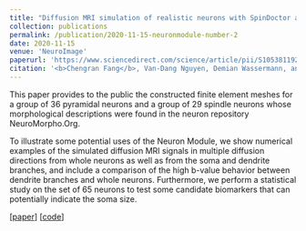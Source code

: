 ```yaml
---
title: "Diffusion MRI simulation of realistic neurons with SpinDoctor and the Neuron Module"
collection: publications
permalink: /publication/2020-11-15-neuronmodule-number-2
date: 2020-11-15
venue: 'NeuroImage'
paperurl: 'https://www.sciencedirect.com/science/article/pii/S1053811920306844'
citation: '<b>Chengran Fang</b>, Van-Dang Nguyen, Demian Wassermann, and Jing-Rebecca Li. &quot;Diffusion MRI simulation of realistic neurons with SpinDoctor and the Neuron Module.&quot; <i>NeuroImage<i> 222 (2020): 117198.'
---
```


This paper provides to the public the constructed finite element meshes for a group of 36 pyramidal neurons and a group of 29 spindle neurons whose morphological descriptions were found in the neuron repository NeuroMorpho.Org.

To illustrate some potential uses of the Neuron Module, we show numerical examples of the simulated diffusion MRI signals in multiple diffusion directions from whole neurons as well as from the soma and dendrite branches, and include a comparison of the high b-value behavior between dendrite branches and whole neurons. Furthermore, we perform a statistical study on the set of 65 neurons to test some candidate biomarkers that can potentially indicate the soma size.

\[[paper](https://www.sciencedirect.com/science/article/pii/S1053811920306844)\] \[[code](https://github.com/SpinDoctorMRI/SpinDoctor/tree/Paper_NeuroImage_2020)\]
